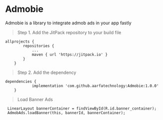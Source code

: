# Admobie
Admobie is a library to integrate admob ads in your app fastly

>Step 1. Add the JitPack repository to your build file

```
allprojects {
		repositories {
			...
			maven { url 'https://jitpack.io' }
		}
	}
```

>Step 2. Add the dependency

```
dependencies {
	        implementation 'com.github.aarfatechnology:Admobie:1.0.0'
	}

```

>Load Banner Ads

```
 LinearLayout bannerContainer = findViewById(R.id.banner_container);
 AdmobAds.loadBanner(this, bannerId, bannerContainer);
```
